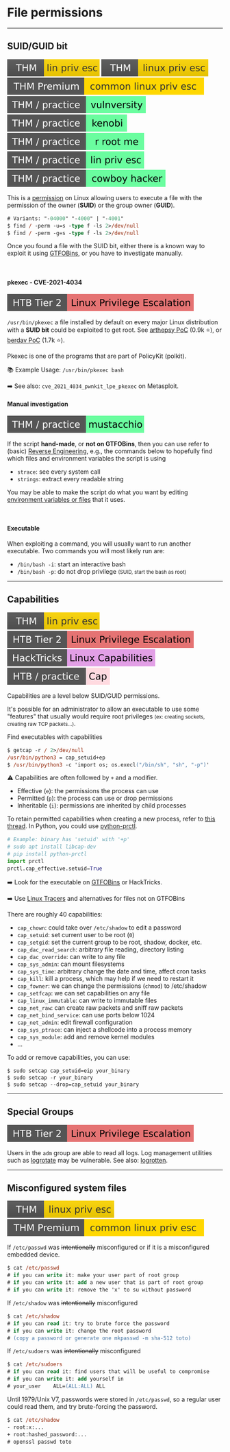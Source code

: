# File permissions

<hr class="sep-both">

## SUID/GUID bit

[![linprivesc](../../../../_badges/thm/linprivesc.svg)](https://tryhackme.com/room/linprivesc)
[![linuxprivesc](../../../../_badges/thm/linuxprivesc.svg)](https://tryhackme.com/room/linuxprivesc)
[![commonlinuxprivesc](../../../../_badges/thmp/commonlinuxprivesc.svg)](https://tryhackme.com/room/commonlinuxprivesc)
[![vulnversity](../../../../_badges/thm-p/vulnversity.svg)](https://tryhackme.com/room/vulnversity)
[![kenobi](../../../../_badges/thm-p/kenobi.svg)](https://tryhackme.com/room/kenobi)
[![rrootme](../../../../_badges/thm-p/rrootme.svg)](https://tryhackme.com/room/rrootme)
[![linprivesc](../../../../_badges/thm-p/linprivesc.svg)](https://tryhackme.com/room/linprivesc#task-12)
[![cowboyhacker](../../../../_badges/thm-p/cowboyhacker.svg)](https://tryhackme.com/room/cowboyhacker)

<div class="row row-cols-lg-2"><div>

This is a [permission](/operating-systems/linux/_knowledge/index.md#users-and-permissions) on Linux allowing users to execute a file with the permission of the owner (**SUID**) or the group owner (**GUID**).

```ps
# Variants: "-04000" "-4000" | "-4001"
$ find / -perm -u=s -type f -ls 2>/dev/null
$ find / -perm -g=s -type f -ls 2>/dev/null
```

Once you found a file with the SUID bit, either there is a known way to exploit it using [GTFOBins](../tools/gtfobins.md), or you have to investigate manually.

<br>

#### pkexec - CVE-2021-4034

[![linuxprivilegeescalation](../../../../_badges/htb/linuxprivilegeescalation.svg)](https://academy.hackthebox.com/course/preview/linux-privilege-escalation)

`/usr/bin/pkexec` a file installed by default on every major Linux distribution with a **SUID bit** could be exploited to get root. See [arthepsy PoC](https://github.com/arthepsy/CVE-2021-4034) (0.9k ⭐), or [berdav PoC](https://github.com/berdav/CVE-2021-4034) (1.7k ⭐).

Pkexec is one of the programs that are part of PolicyKit (polkit).

📚 Example Usage: `/usr/bin/pkexec bash`

➡️ See also: `cve_2021_4034_pwnkit_lpe_pkexec` on Metasploit.
</div><div>

#### Manual investigation

[![mustacchio](../../../../_badges/thm-p/mustacchio.svg)](https://tryhackme.com/room/mustacchio)

If the script **hand-made**, or **not on GTFOBins**, then you can use refer to (basic) [Reverse Engineering](/cybersecurity/purple-team/reverse/index.md), e.g., the commands below to hopefully find which files and environment variables the script is using

* `strace`: see every system call
* `strings`: extract every readable string

You may be able to make the script do what you want by editing [environment variables or files](../utils/injection.md) that it uses.

<br>

#### Executable

When exploiting a command, you will usually want to run another executable. Two commands you will most likely run are:

* `/bin/bash -i`: start an interactive bash
* `/bin/bash -p`: do not drop privilege <small>(SUID, start the bash as root)</small>
</div></div>

<hr class="sep-both">

## Capabilities

[![linprivesc](../../../../_badges/thm/linprivesc.svg)](https://tryhackme.com/room/linprivesc)
[![linuxprivilegeescalation](../../../../_badges/htb/linuxprivilegeescalation.svg)](https://academy.hackthebox.com/course/preview/linux-privilege-escalation)
[![linux_capabilities](../../../../_badges/hacktricks/linux_hardening/privilege_escalation/linux_capabilities.svg)](https://book.hacktricks.xyz/linux-hardening/privilege-escalation/linux-capabilities)
[![cap](../../../../_badges/htb-p/cap.svg)](https://app.hackthebox.com/machines/Cap)

<div class="row row-cols-lg-2"><div>

Capabilities are a level below SUID/GUID permissions. 

It's possible for an administrator to allow an executable to use some "features" that usually would require root privileges <small>(ex: creating sockets, creating raw TCP packets...)</small>.

Find executables with capabilities

```ps
$ getcap -r / 2>/dev/null
/usr/bin/python3 = cap_setuid+ep
$ /usr/bin/python3 -c 'import os; os.execl("/bin/sh", "sh", "-p")'
```

⚠️ Capabilities are often followed by `+` and a modifier.

* Effective (`e`): the permissions the process can use
* Permitted (`p`): the process can use or drop permissions
* Inheritable (`i`): permissions are inherited by child processes

To retain permitted capabilities when creating a new process, refer to [this thread](https://stackoverflow.com/questions/12141420/losing-capabilities-after-setuid). In Python, you could use [python-prctl](https://pythonhosted.org/python-prctl/).

```py
# Example: binary has 'setuid' with '+p'
# sudo apt install libcap-dev
# pip install python-prctl
import prctl
prctl.cap_effective.setuid=True
```

➡️ Look for the executable on [GTFOBins](../tools/gtfobins.md) or HackTricks.

➡️ Use [Linux Tracers](/cybersecurity/purple-team/reverse/index.md#linux-tracers) and alternatives for files not on GTFOBins
</div><div>

There are roughly 40 capabilities:

* `cap_chown`: could take over `/etc/shadow` to edit a password
* `cap_setuid`: set current user to be root (`0`)
* `cap_setgid`: set the current group to be root, shadow, docker, etc.
* `cap_dac_read_search`: arbitrary file reading, directory listing
* `cap_dac_override`: can write to any file
* `cap_sys_admin`: can mount filesystems
* `cap_sys_time`: arbitrary change the date and time, affect cron tasks
* `cap_kill`: kill a process, which may help if we need to restart it
* `cap_fowner`: we can change the permissions (`chmod`) to /etc/shadow
* `cap_setfcap`: we can set capabilities on any file
* `cap_linux_immutable`: can write to immutable files
* `cap_net_raw`: can create raw packets and sniff raw packets
* `cap_net_bind_service`: can use ports below 1024
* `cap_net_admin`: edit firewall configuration
* `cap_sys_ptrace`: can inject a shellcode into a process memory
* `cap_sys_module`: add and remove kernel modules
* ...

To add or remove capabilities, you can use:

```shell!
$ sudo setcap cap_setuid=eip your_binary
$ sudo setcap -r your_binary
$ sudo setcap --drop=cap_setuid your_binary
```
</div></div>

<hr class="sep-both">

## Special Groups

[![linuxprivilegeescalation](../../../../_badges/htb/linuxprivilegeescalation.svg)](https://academy.hackthebox.com/course/preview/linux-privilege-escalation)

<div class="row row-cols-lg-2"><div>

Users in the `adm` group are able to read all logs. Log management utilities such as [logrotate](https://linux.die.net/man/8/logrotate) may be vulnerable. See also: [logrotten](https://github.com/whotwagner/logrotten).
</div><div>
</div></div>

<hr class="sep-both">

## Misconfigured system files

[![linuxprivesc](../../../../_badges/thm/linuxprivesc.svg)](https://tryhackme.com/room/linuxprivesc)
[![commonlinuxprivesc](../../../../_badges/thmp/commonlinuxprivesc.svg)](https://tryhackme.com/room/commonlinuxprivesc)

<div class="row row-cols-lg-2"><div>

If `/etc/passwd` was <s>intentionally</s> misconfigured or if it is a misconfigured embedded device.

```ps
$ cat /etc/passwd
# if you can write it: make your user part of root group
# if you can write it: add a new user that is part of root group
# if you can write it: remove the 'x' to su without password
```

If `/etc/shadow` was <s>intentionally</s> misconfigured

```ps
$ cat /etc/shadow
# if you can read it: try to brute force the password
# if you can write it: change the root password
# (copy a password or generate one mkpasswd -m sha-512 toto)
```
</div><div>

If `/etc/sudoers` was <s>intentionally</s> misconfigured

```ps
$ cat /etc/sudoers
# if you can read it: find users that will be useful to compromise
# if you can write it: add yourself in
# your_user    ALL=(ALL:ALL) ALL
```

Until 1979/Unix V7, passwords were stored in `/etc/passwd`, so a regular user could read them, and try brute-forcing the password.

```ps
$ cat /etc/shadow
- root:x:...
+ root:hashed_password:...
# openssl passwd toto
```
</div></div>